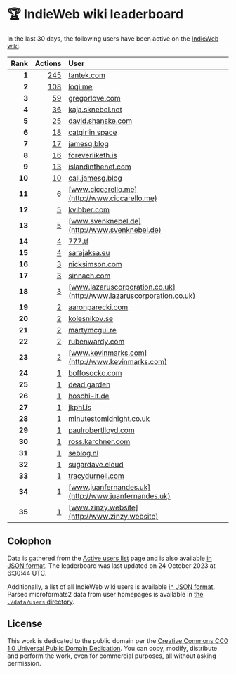 # 🏆 IndieWeb wiki leaderboard

In the last 30 days, the following users have been active on the [IndieWeb wiki](https://indieweb.org).

| Rank | Actions | User |
|-----:|--------:|:-----|
| **1** | [245](https://indieweb.org/Special:Contributions/Tantek.com) | [tantek.com](http://tantek.com) |
| **2** | [108](https://indieweb.org/Special:Contributions/Loqi.me) | [loqi.me](http://loqi.me) |
| **3** | [59](https://indieweb.org/Special:Contributions/Gregorlove.com) | [gregorlove.com](http://gregorlove.com) |
| **4** | [36](https://indieweb.org/Special:Contributions/Kaja.sknebel.net) | [kaja.sknebel.net](http://kaja.sknebel.net) |
| **5** | [25](https://indieweb.org/Special:Contributions/David.shanske.com) | [david.shanske.com](http://david.shanske.com) |
| **6** | [18](https://indieweb.org/Special:Contributions/Catgirlin.space) | [catgirlin.space](http://catgirlin.space) |
| **7** | [17](https://indieweb.org/Special:Contributions/Jamesg.blog) | [jamesg.blog](http://jamesg.blog) |
| **8** | [16](https://indieweb.org/Special:Contributions/Foreverliketh.is) | [foreverliketh.is](http://foreverliketh.is) |
| **9** | [13](https://indieweb.org/Special:Contributions/Islandinthenet.com) | [islandinthenet.com](http://islandinthenet.com) |
| **10** | [10](https://indieweb.org/Special:Contributions/Cali.jamesg.blog) | [cali.jamesg.blog](http://cali.jamesg.blog) |
| **11** | [6](https://indieweb.org/Special:Contributions/Www.ciccarello.me) | [www.ciccarello.me](http://www.ciccarello.me) |
| **12** | [5](https://indieweb.org/Special:Contributions/Kvibber.com) | [kvibber.com](http://kvibber.com) |
| **13** | [5](https://indieweb.org/Special:Contributions/Www.svenknebel.de) | [www.svenknebel.de](http://www.svenknebel.de) |
| **14** | [4](https://indieweb.org/Special:Contributions/777.tf) | [777.tf](http://777.tf) |
| **15** | [4](https://indieweb.org/Special:Contributions/Sarajaksa.eu) | [sarajaksa.eu](http://sarajaksa.eu) |
| **16** | [3](https://indieweb.org/Special:Contributions/Nicksimson.com) | [nicksimson.com](http://nicksimson.com) |
| **17** | [3](https://indieweb.org/Special:Contributions/Sinnach.com) | [sinnach.com](http://sinnach.com) |
| **18** | [3](https://indieweb.org/Special:Contributions/Www.lazaruscorporation.co.uk) | [www.lazaruscorporation.co.uk](http://www.lazaruscorporation.co.uk) |
| **19** | [2](https://indieweb.org/Special:Contributions/Aaronparecki.com) | [aaronparecki.com](http://aaronparecki.com) |
| **20** | [2](https://indieweb.org/Special:Contributions/Kolesnikov.se) | [kolesnikov.se](http://kolesnikov.se) |
| **21** | [2](https://indieweb.org/Special:Contributions/Martymcgui.re) | [martymcgui.re](http://martymcgui.re) |
| **22** | [2](https://indieweb.org/Special:Contributions/Rubenwardy.com) | [rubenwardy.com](http://rubenwardy.com) |
| **23** | [2](https://indieweb.org/Special:Contributions/Www.kevinmarks.com) | [www.kevinmarks.com](http://www.kevinmarks.com) |
| **24** | [1](https://indieweb.org/Special:Contributions/Boffosocko.com) | [boffosocko.com](http://boffosocko.com) |
| **25** | [1](https://indieweb.org/Special:Contributions/Dead.garden) | [dead.garden](http://dead.garden) |
| **26** | [1](https://indieweb.org/Special:Contributions/Hoschi-it.de) | [hoschi-it.de](http://hoschi-it.de) |
| **27** | [1](https://indieweb.org/Special:Contributions/Jkphl.is) | [jkphl.is](http://jkphl.is) |
| **28** | [1](https://indieweb.org/Special:Contributions/Minutestomidnight.co.uk) | [minutestomidnight.co.uk](http://minutestomidnight.co.uk) |
| **29** | [1](https://indieweb.org/Special:Contributions/Paulrobertlloyd.com) | [paulrobertlloyd.com](http://paulrobertlloyd.com) |
| **30** | [1](https://indieweb.org/Special:Contributions/Ross.karchner.com) | [ross.karchner.com](http://ross.karchner.com) |
| **31** | [1](https://indieweb.org/Special:Contributions/Seblog.nl) | [seblog.nl](http://seblog.nl) |
| **32** | [1](https://indieweb.org/Special:Contributions/Sugardave.cloud) | [sugardave.cloud](http://sugardave.cloud) |
| **33** | [1](https://indieweb.org/Special:Contributions/Tracydurnell.com) | [tracydurnell.com](http://tracydurnell.com) |
| **34** | [1](https://indieweb.org/Special:Contributions/Www.juanfernandes.uk) | [www.juanfernandes.uk](http://www.juanfernandes.uk) |
| **35** | [1](https://indieweb.org/Special:Contributions/Www.zinzy.website) | [www.zinzy.website](http://www.zinzy.website) |


## Colophon

Data is gathered from the [Active users list](https://indieweb.org/Special:ActiveUsers) page and is also available [in JSON format](https://github.com/jgarber623/indieweb-wiki-leaderboard/blob/main/data/leaderboard.json). The leaderboard was last updated on 24 October 2023 at 6:30:44 UTC.

Additionally, a list of all IndieWeb wiki users is available [in JSON format](https://github.com/jgarber623/indieweb-wiki-leaderboard/blob/main/data/users.json). Parsed microformats2 data from user homepages is available in [the `./data/users` directory](https://github.com/jgarber623/indieweb-wiki-leaderboard/blob/main/data/users).

## License

This work is dedicated to the public domain per the [Creative Commons CC0 1.0 Universal Public Domain Dedication](https://creativecommons.org/publicdomain/zero/1.0/). You can copy, modify, distribute and perform the work, even for commercial purposes, all without asking permission.
